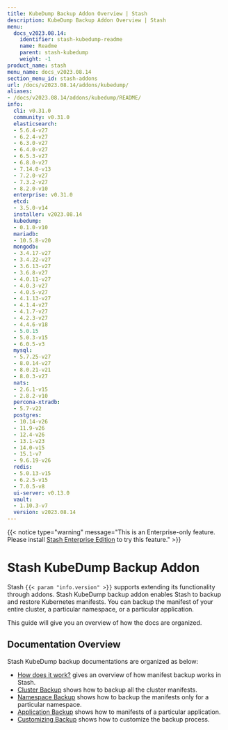 ```yaml
---
title: KubeDump Backup Addon Overview | Stash
description: KubeDump Backup Addon Overview | Stash
menu:
  docs_v2023.08.14:
    identifier: stash-kubedump-readme
    name: Readme
    parent: stash-kubedump
    weight: -1
product_name: stash
menu_name: docs_v2023.08.14
section_menu_id: stash-addons
url: /docs/v2023.08.14/addons/kubedump/
aliases:
- /docs/v2023.08.14/addons/kubedump/README/
info:
  cli: v0.31.0
  community: v0.31.0
  elasticsearch:
  - 5.6.4-v27
  - 6.2.4-v27
  - 6.3.0-v27
  - 6.4.0-v27
  - 6.5.3-v27
  - 6.8.0-v27
  - 7.14.0-v13
  - 7.2.0-v27
  - 7.3.2-v27
  - 8.2.0-v10
  enterprise: v0.31.0
  etcd:
  - 3.5.0-v14
  installer: v2023.08.14
  kubedump:
  - 0.1.0-v10
  mariadb:
  - 10.5.8-v20
  mongodb:
  - 3.4.17-v27
  - 3.4.22-v27
  - 3.6.13-v27
  - 3.6.8-v27
  - 4.0.11-v27
  - 4.0.3-v27
  - 4.0.5-v27
  - 4.1.13-v27
  - 4.1.4-v27
  - 4.1.7-v27
  - 4.2.3-v27
  - 4.4.6-v18
  - 5.0.15
  - 5.0.3-v15
  - 6.0.5-v3
  mysql:
  - 5.7.25-v27
  - 8.0.14-v27
  - 8.0.21-v21
  - 8.0.3-v27
  nats:
  - 2.6.1-v15
  - 2.8.2-v10
  percona-xtradb:
  - 5.7-v22
  postgres:
  - 10.14-v26
  - 11.9-v26
  - 12.4-v26
  - 13.1-v23
  - 14.0-v15
  - 15.1-v7
  - 9.6.19-v26
  redis:
  - 5.0.13-v15
  - 6.2.5-v15
  - 7.0.5-v8
  ui-server: v0.13.0
  vault:
  - 1.10.3-v7
  version: v2023.08.14
---
```


{{< notice type="warning" message="This is an Enterprise-only feature. Please install [Stash Enterprise Edition](/docs/v2023.08.14/setup/install/enterprise/) to try this feature." >}}

# Stash KubeDump Backup Addon

Stash `{{< param "info.version" >}}` supports extending its functionality through addons. Stash KubeDump backup addon enables Stash to backup and restore Kubernetes manifests. You can backup the manifest of your entire cluster, a particular namespace, or a particular application.

This guide will give you an overview of how the docs are organized.

## Documentation Overview

Stash KubeDump backup documentations are organized as below:

- [How does it work?](/docs/v2023.08.14/addons/kubedump/overview/) gives an overview of how manifest backup works in Stash.
- [Cluster Backup](/docs/v2023.08.14/addons/kubedump/cluster/) shows how to backup all the cluster manifests.
- [Namespace Backup](/docs/v2023.08.14/addons/kubedump/namespace/) shows how to backup the manifests only for a particular namespace.
- [Application Backup](/docs/v2023.08.14/addons/kubedump/application/) shows how to manifests of a particular application.
- [Customizing Backup](/docs/v2023.08.14/addons/kubedump/customization/) shows how to customize the backup process.
